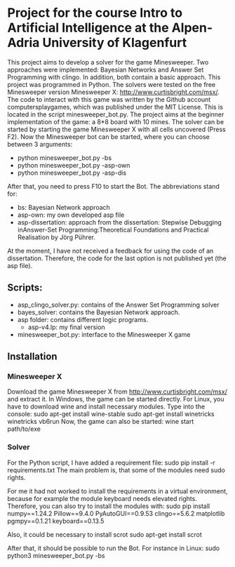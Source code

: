 # Project for the course Intro to Artificial Intelligence at the Alpen-Adria University of Klagenfurt

This project aims to develop a solver for the game Minesweeper. 
Two approaches were implemented: Bayesian Networks and Answer Set Programming with clingo. In addition, both contain a basic approach. This project was programmed in Python.
The solvers were tested on the free Minesweeper version Minesweeper X: http://www.curtisbright.com/msx/. 
The code to interact with this game was written by the Github account computersplaygames, which was published under the MIT License. This is located in the script minesweeper_bot.py.
The project aims at the beginner implementation of the game: a 8*8 board with 10 mines.
The solver can be started by starting the game Minesweeper X with all cells uncovered (Press F2).
Now the Minesweeper bot can be started, where you can choose between 3 arguments:

- python minesweeper_bot.py -bs
- python minesweeper_bot.py -asp-own
- python minesweeper_bot.py -asp-dis

After that, you need to press F10 to start the Bot. The abbreviations stand for:
- bs: Bayesian Network approach
- asp-own: my own developed asp file
- asp-dissertation: approach from the dissertation: Stepwise Debugging inAnswer-Set Programming:Theoretical Foundations and Practical Realisation by Jörg Pührer.

At the moment, I have not received a feedback for using the code of an dissertation. Therefore, the code for the last option is not published yet (the asp file).

## Scripts:

- asp_clingo_solver.py: contains of the Answer Set Programming solver
- bayes_solver: contains the Bayesian Network approach.
- asp folder: contains different logic programs. 
    - asp-v4.lp: my final version
- minesweeper_bot.py: interface to the Minesweeper X game

## Installation
### Minesweeper X
Download the game Minesweeper X from http://www.curtisbright.com/msx/ and extract it. In Windows, the game can be started directly.
For Linux, you have to download wine and install necessary modules. Type into the console:
sudo apt-get install wine-stable
sudo apt-get install winetricks
winetricks vb6run
Now, the game can also be started: wine start path/to/exe

### Solver

For the Python script, I have added a requirement file:
    sudo pip install -r requirements.txt
The main problem is, that some of the modules need sudo rights. 

For me it had not worked to install the requirements in a virtual environment, because for example the module keyboard needs elevated rights. 
Therefore, you can also try to install the modules with:
    sudo pip install numpy==1.24.2 Pillow==9.4.0 PyAutoGUI==0.9.53 clingo==5.6.2 matplotlib pgmpy==0.1.21 keyboard==0.13.5

Also, it could be necessary to install scrot
    sudo apt-get install scrot

After that, it should be possible to run the Bot. For instance in Linux: sudo python3 minesweeper_bot.py -bs
